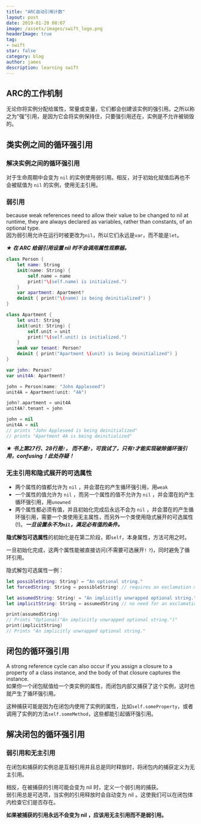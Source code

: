 ```yaml
---
title: "ARC自动引用计数"
layout: post
date: 2019-01-20 00:07
image: /assets/images/swift_logo.png
headerImage: true
tag:
- swift
star: false
category: blog
author: james
description: learning swift
---
```

## ARC的工作机制
无论你将实例分配给属性，常量或变量，它们都会创建该实例的强引用。之所以称之为“强”引用，是因为它会将实例保持住，只要强引用还在，实例是不允许被销毁的。

## 类实例之间的循环强引用
### 解决实例之间的循环强引用
对于生命周期中会变为 `nil` 的实例使用弱引用。相反，对于初始化赋值后再也不会被赋值为 `nil` 的实例，使用无主引用。
### 弱引用
because weak references need to allow their value to be changed to nil at runtime, they are always declared as variables, rather than constants, of an optional type.  
因为弱引用允许在运行时被更改为`nil`，所以它们永远是`var`，而不能是`let`。

***★ 在 ARC 给弱引用设置 nil 时不会调用属性观察器。***

```swift
class Person {
    let name: String
    init(name: String) {
        self.name = name
        print("\(self.name) is initialized.")
    }
    var apartment: Apartment?
    deinit { print("\(name) is being deinitialized") }
}

class Apartment {
    let unit: String
    init(unit: String) {
        self.unit = unit
        print("\(self.unit) is initialized.")
    }
    weak var tenant: Person?
    deinit { print("Apartment \(unit) is being deinitialized") }
}

var john: Person?
var unit4A: Apartment?

john = Person(name: "John Appleseed")
unit4A = Apartment(unit: "4A")

john?.apartment = unit4A
unit4A?.tenant = john

john = nil
unit4A = nil
// prints "John Appleseed is being deinitialized"
// prints "Apartment 4A is being deinitialized"
```

***★ 书上第27行、28行是`!`， 而不是`?`，可我试了，只有`?`才能实现破除循环强引用，confusing！此处存疑！***

### 无主引用和隐式展开的可选属性

*  两个属性的值都允许为 `nil` ，并会潜在的产生循环强引用，用`weak`
*  一个属性的值允许为 `nil` ，而另一个属性的值不允许为 `nil` ，并会潜在的产生循环强引用，用`unowned`
*  两个属性都必须有值，并且初始化完成后永远不会为 `nil` ，并会潜在的产生循环强引用，需要一个类使用无主属性，而另外一个类使用隐式展开的可选属性(!)。***一旦设置永不为`nil`，满足必有值的条件。***


**隐式解包可选属性**的初始化是在第二阶段，即`self`，本身属性，方法可用之时。  

一旦初始化完成，这两个属性能被直接访问(不需要可选展开`!` `?`)，同时避免了循环引用。

隐式解包可选属性一例：

```swift
let possibleString: String? = "An optional string."
let forcedString: String = possibleString! // requires an exclamation mark

let assumedString: String! = "An implicitly unwrapped optional string."
let implicitString: String = assumedString // no need for an exclamation mark

print(assumedString) 
// Prints "Optional("An implicitly unwrapped optional string.")"
print(implicitString) 
// Prints "An implicitly unwrapped optional string."
```

## 闭包的循环强引用
A strong reference cycle can also occur if you assign a closure to a property of a class instance, and the body of that closure captures the instance.   
如果你一个闭包赋值给一个类实例的属性，而闭包内部又捕获了这个实例，这时也就产生了循环强引用。 
 
这种捕获可能是因为在闭包内使用了实例的属性，比如`self.someProperty`，或者调用了实例的方法`self.someMethod`，这些都能引起循环强引用。
  
 
## 解决闭包的循环强引用 
### 弱引用和无主引用
在闭包和捕获的实例总是互相引用并且总是同时释放时，将闭包内的捕获定义为无主引用。  

相反，在被捕获的引用可能会变为 nil 时，定义一个弱引用的捕获。  
弱引用总是可选项，当实例的引用释放时会自动变为 nil 。这使我们可以在闭包体内检查它们是否存在。

**如果被捕获的引用永远不会变为 nil ，应该用无主引用而不是弱引用。**
